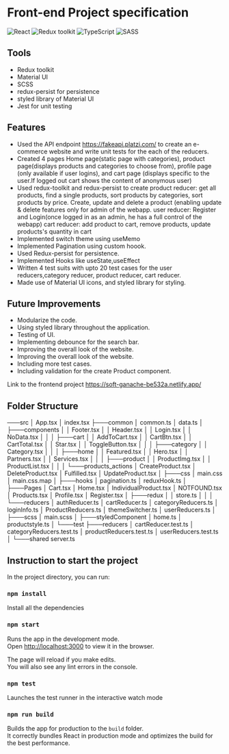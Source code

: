 # Front-end Project specification

![React](https://img.shields.io/badge/React-v.18-blue)
![Redux toolkit](https://img.shields.io/badge/Redux-v.1.9-purple)
![TypeScript](https://img.shields.io/badge/TypeScript-v.4.9-green)
![SASS](https://img.shields.io/badge/SASS-v.4.9-hotpink)

## Tools 
-  Redux toolkit
-  Material UI
-  SCSS
-  redux-persist for persistence
-  styled library of Material UI
-  Jest for unit testing

## Features

-  Used the API endpoint https://fakeapi.platzi.com/ to create an e-commerce website and write unit tests for the each of the reducers.
-  Created  4 pages Home page(static page with categories), product page(displays products and categories to choose from), profile page (only available if user logins), and cart page (displays specific to the user.If logged out cart shows the content of anonymous user)
-  Used redux-toolkit and redux-persist to create 
product reducer: get all products, find a single products, sort products by categories, sort products by price. Create, update and delete a product (enabling update & delete features only for admin of the webapp.
user reducer: Register and Login(once logged in as an admin, he has a full control of the webapp)
cart reducer: add product to cart, remove products, update products's quantity in cart
- Implemented switch theme using useMemo
- Implemented Pagination using custom hoook.
- Used Redux-persist for persistence.
- Implemented Hooks like useState,useEffect
-  Written 4 test suits with upto 20 test cases for the user reducers,category reducer, product reducer, cart reducer.
-  Made use of Material UI icons, and styled library for styling.

## Future Improvements
-  Modularize the code.
- Using styled library throughout the application.
- Testing of UI.
- Implementing debounce for the search bar.
- Improving the overall look of the website.
- Improving the overall look of the website.
- Including more test cases.
- Including validation for the create Product component.

Link to the frontend project https://soft-ganache-be532a.netlify.app/


## Folder Structure

───src
    │   App.tsx
    │   index.tsx
    ├───common
    │       common.ts
    │       data.ts
    │
    ├───components
    │   │   Footer.tsx
    │   │   Header.tsx
    │   │   Login.tsx
    │   │   NoData.tsx
    │   │
    │   ├───cart
    │   │       AddToCart.tsx
    │   │       CartBtn.tsx
    │   │       CartTotal.tsx
    │   │       Star.tsx
    │   │       ToggleButton.tsx
    │   │
    │   ├───category
    │   │       Category.tsx
    │   │
    │   ├───home
    │   │       Featured.tsx
    │   │       Hero.tsx
    │   │       Partners.tsx
    │   │       Services.tsx
    │   │
    │   ├───product
    │   │       ProductImg.tsx
    │   │       ProductList.tsx
    │   │
    │   └───products_actions
    │           CreateProduct.tsx
    │           DeleteProduct.tsx
    │           Fulfilled.tsx
    │           UpdateProduct.tsx
    │
    ├───css
    │       main.css
    │       main.css.map
    │
    ├───hooks
    │       pagination.ts
    │       reduxHook.ts
    │
    ├───Pages
    │       Cart.tsx
    │       Home.tsx
    │       IndividualProduct.tsx
    │       NOTFOUND.tsx
    │       Products.tsx
    │       Profile.tsx
    │       Register.tsx
    │
    ├───redux
    │   │   store.ts
    │   │
    │   └───reducers
    │           authReducer.ts
    │           cartReducer.ts
    │           categoryReducers.ts
    │           loginInfo.ts
    │           ProductReducers.ts
    │           themeSwitcher.ts
    │           userReducers.ts
    │
    ├───scss
    │       main.scss
    │
    ├───styledComponent
    │       home.ts
    │       productstyle.ts
    │
    └───test
        ├───reducers
        │       cartReducer.test.ts
        │       categoryReducers.test.ts
        │       productReducers.test.ts
        │       userReducers.test.ts
        │
        └───shared
                server.ts

## Instruction to start the project

In the project directory, you can run:

### `npm install`

Install all the dependencies

### `npm start`

Runs the app in the development mode.\
Open [http://localhost:3000](http://localhost:3000) to view it in the browser.

The page will reload if you make edits.\
You will also see any lint errors in the console.

### `npm test`

Launches the test runner in the interactive watch mode

### `npm run build`

Builds the app for production to the `build` folder.\
It correctly bundles React in production mode and optimizes the build for the best performance.
